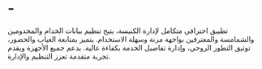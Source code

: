 # -
تطبيق احترافي متكامل لإدارة الكنيسة، يتيح تنظيم بيانات الخدام والمخدومين والشمامسة والمعترفين بواجهة مرنة وسهلة الاستخدام. يتميز بمتابعة الغياب والحضور، توثيق التطور الروحي، وإدارة تفاصيل الخدمة بكفاءة عالية. يدعم جميع الأجهزة ويقدم تجربة متقدمة تعزز التنظيم والإدارة.
